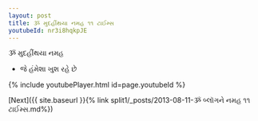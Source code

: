 ```yaml
---
layout: post
title: ૐ મુદહીંથયા નમહ ૧૧ ટાઈમ્સ
youtubeId: nr3i8hqkpJE
---
```

 
 
 ૐ મુદહીંથયા નમહ  
 
 -  જે હંમેશા ખુશ રહે છે 
 
  
 
  
 
 
 
 
 
 


{% include youtubePlayer.html id=page.youtubeId %}
 
[Next]({{ site.baseurl }}{% link  split1/_posts/2013-08-11-ૐ બ્લૉગને નમહ ૧૧ ટાઈમ્સ.md%})
 
